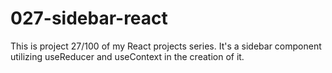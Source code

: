 # 027-sidebar-react
This is project 27/100 of my React projects series. It's a sidebar component utilizing useReducer and useContext in the creation of it.
